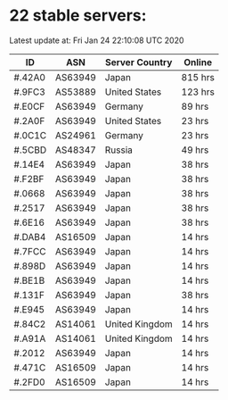 # 22 stable servers:

Latest update at: Fri Jan 24 22:10:08 UTC 2020

| ID | ASN | Server Country | Online |
| -- | --- | -------------- | ------ |
| #.42A0 | AS63949 | Japan | 815 hrs |
| #.9FC3 | AS53889 | United States | 123 hrs |
| #.E0CF | AS63949 | Germany | 89 hrs |
| #.2A0F | AS63949 | United States | 23 hrs |
| #.0C1C | AS24961 | Germany | 23 hrs |
| #.5CBD | AS48347 | Russia | 49 hrs |
| #.14E4 | AS63949 | Japan | 38 hrs |
| #.F2BF | AS63949 | Japan | 38 hrs |
| #.0668 | AS63949 | Japan | 38 hrs |
| #.2517 | AS63949 | Japan | 38 hrs |
| #.6E16 | AS63949 | Japan | 38 hrs |
| #.DAB4 | AS16509 | Japan | 14 hrs |
| #.7FCC | AS63949 | Japan | 14 hrs |
| #.898D | AS63949 | Japan | 14 hrs |
| #.BE1B | AS63949 | Japan | 14 hrs |
| #.131F | AS63949 | Japan | 38 hrs |
| #.E945 | AS63949 | Japan | 14 hrs |
| #.84C2 | AS14061 | United Kingdom | 14 hrs |
| #.A91A | AS14061 | United Kingdom | 14 hrs |
| #.2012 | AS63949 | Japan | 14 hrs |
| #.471C | AS16509 | Japan | 14 hrs |
| #.2FD0 | AS16509 | Japan | 14 hrs |

